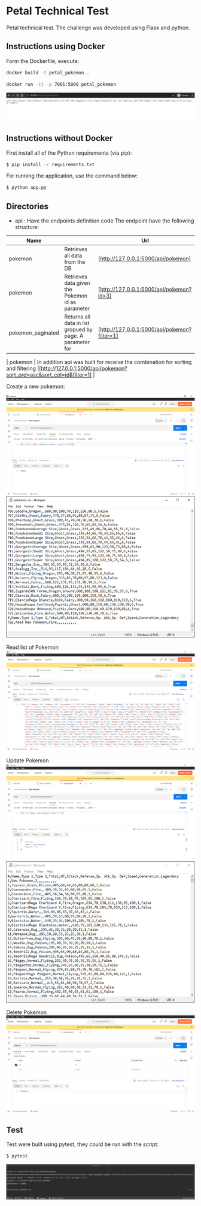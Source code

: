 # Petal Technical Test
Petal technical test. The challenge was developed using Flask and python.

## Instructions using Docker
Form the Dockerfile, execute:
```sh
docker build -t petal_pokemon .
```
```sh
docker run -it -p 7001:5000 petal_pokemon
```
![](https://github.com/rsh456/Petal_Test/blob/main/images/init.jpg)
## Instructions without Docker

First install all of the Python requirements (via pip):

```sh
$ pip install -r requirements.txt
```

For running the application, use the command below:
```sh
$ python app.py
```

## Directories

- api : Have the endpoints definition code
    The endpoint have the following structure:

| Name |  |Url |
| ------ | ---|------ |
| pokemon |Retrieves all data from the DB |[http://127.0.0.1:5000/api/pokemon] |
| pokemon |Retrieves data given the Pokemon id as parameter |[http://127.0.0.1:5000/api/pokemon?id=3] |
| pokemon_paginated | Returns all data in list gropued by page. A parameter for  |[http://127.0.0.1:5000/api/pokemon?filter=1] |


| pokemon | In addition api was built for receive the combination for sorting and filtering |[http://127.0.0.1:5000/api/pokemon?sort_ord=asc&sort_col=id&filter=1] |

Create a new pokemon:

![](https://github.com/rsh456/Petal_Test/blob/main/images/add.jpg)
![](https://github.com/rsh456/Petal_Test/blob/main/images/add_file.jpg)

Read list of Pokemon
![](https://github.com/rsh456/Petal_Test/blob/main/images/read_all.jpg)

Update Pokemon
![](https://github.com/rsh456/Petal_Test/blob/main/images/update.jpg)
![](https://github.com/rsh456/Petal_Test/blob/main/images/update_file.jpg)

Delete Pokemon
![](https://github.com/rsh456/Petal_Test/blob/main/images/delete.jpg)

## Test
Test were built using pytest, they could be run with the script:
```sh
$ pytest
```
![](https://github.com/rsh456/autolab/blob/main/pytest.jpg)

